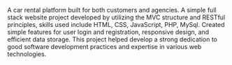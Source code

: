A car rental platform built for both customers and agencies.
A simple full stack website project developed by utilizing the MVC structure and RESTful principles, skills used include HTML, CSS, JavaScript, PHP, MySql. 
Created simple features for user login and registration, responsive design, and efficient data storage.
This project helped develop a strong dedication to good software development practices and expertise in various web technologies.
